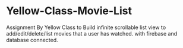 # Yellow-Class-Movie-List
Assignment By Yellow Class to Build infinite scrollable list view to add/edit/delete/list movies that a user has watched. with firebase and database connected.
